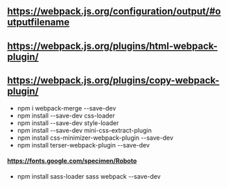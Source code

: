 ## https://webpack.js.org/configuration/output/#outputfilename
## https://webpack.js.org/plugins/html-webpack-plugin/
## https://webpack.js.org/plugins/copy-webpack-plugin/

- npm i webpack-merge --save-dev
- npm install --save-dev css-loader
- npm install --save-dev style-loader
- npm install --save-dev mini-css-extract-plugin
- npm install css-minimizer-webpack-plugin --save-dev
- npm install terser-webpack-plugin --save-dev

#### https://fonts.google.com/specimen/Roboto

- npm install sass-loader sass webpack --save-dev
